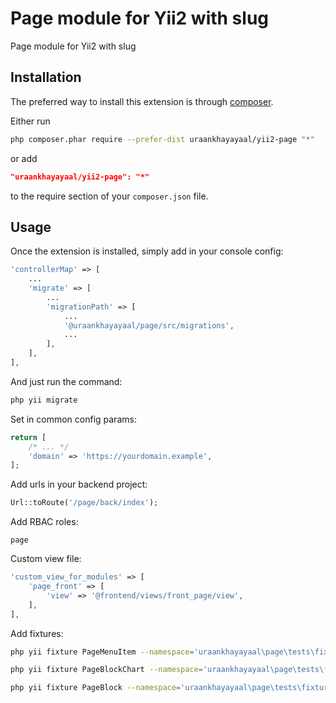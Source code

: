 Page module for Yii2 with slug
==============================
Page module for Yii2 with slug

Installation
------------

The preferred way to install this extension is through [composer](http://getcomposer.org/download/).

Either run

```sh
php composer.phar require --prefer-dist uraankhayayaal/yii2-page "*"
```

or add

```json
"uraankhayayaal/yii2-page": "*"
```

to the require section of your `composer.json` file.


Usage
-----

Once the extension is installed, simply add in your console config:

```php
'controllerMap' => [
    ...
    'migrate' => [
        ...
        'migrationPath' => [
            ...
            '@uraankhayayaal/page/src/migrations',
            ...
        ],
    ],
],
```

And just run the command:
```sh
php yii migrate
```

Set in common config params:

```php
return [
    /* ... */
    'domain' => 'https://yourdomain.example',
];
```

Add urls in your backend project:

```php
Url::toRoute('/page/back/index');
```

Add RBAC roles:

```
page
```

Custom view file:

```php
'custom_view_for_modules' => [
    'page_front' => [
        'view' => '@frontend/views/front_page/view',
    ],
],
```

Add fixtures:

```sh
php yii fixture PageMenuItem --namespace='uraankhayayaal\page\tests\fixtures' --interactive=0
```
```sh
php yii fixture PageBlockChart --namespace='uraankhayayaal\page\tests\fixtures' --interactive=0
```
```sh
php yii fixture PageBlock --namespace='uraankhayayaal\page\tests\fixtures' --interactive=0
```